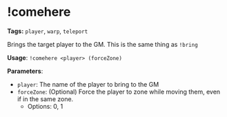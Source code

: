 # !comehere

**Tags:** `player`, `warp`, `teleport`

Brings the target player to the GM.
This is the same thing as `!bring`

**Usage**: `!comehere <player> (forceZone)`

**Parameters**:
- `player`: The name of the player to bring to the GM
- `forceZone`: (Optional) Force the player to zone while moving them, even if in the same zone.
  - Options: 0, 1
